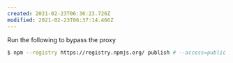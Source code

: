 ```yaml
---
created: 2021-02-23T06:36:23.726Z
modified: 2021-02-23T06:37:14.466Z
---
```


Run the following to bypass the proxy

```bash
$ npm --registry https://registry.npmjs.org/ publish # --access=public
```
